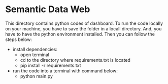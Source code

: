 # Semantic Data Web

This directory contains python codes of dashboard. To run the code locally on your machine, you have to save the folder in a locall directory. And, you have to have the python environment installed. Then you can follow the steps below:
 
- install dependencies:
  - open terminal
  - cd to the directory where requirements.txt is located
  - pip install -r requirements.txt
- run the code into a terminal with command below:
  - python main.py



